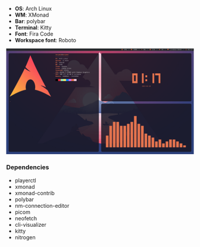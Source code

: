 * **OS**: Arch Linux
* **WM**: XMonad
* **Bar**: polybar
* **Terminal**: Kitty
* **Font**: Fira Code
* **Workspace font**: Roboto

![Screenshot](/screenshots/desktop-1.png)

### Dependencies
* playerctl
* xmonad
* xmonad-contrib
* polybar
* nm-connection-editor
* picom
* neofetch
* cli-visualizer
* kitty
* nitrogen
